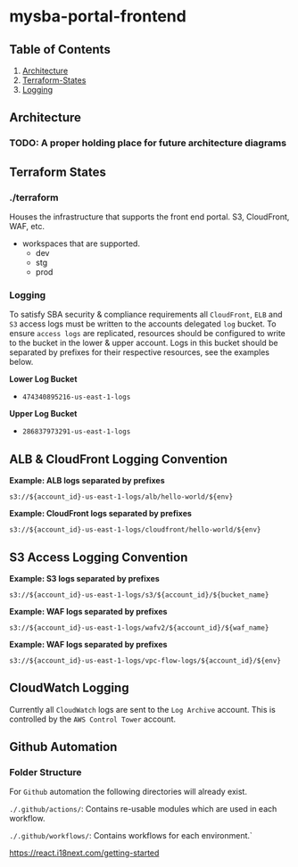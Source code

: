 # mysba-portal-frontend

## Table of Contents

1. [Architecture](#architecture)
2. [Terraform-States](#terraform-states)
3. [Logging](#logging)

## Architecture

### TODO: A proper holding place for future architecture diagrams

## Terraform States

### ./terraform
Houses the infrastructure that supports the front end portal. S3, CloudFront, WAF, etc.
  - workspaces that are supported.
    - dev
    - stg
    - prod

### Logging

To satisfy SBA security & compliance requirements all `CloudFront`, `ELB` and `S3` access logs must be written to the accounts delegated `log` bucket. To ensure `access logs` are replicated, resources should be configured to write to the bucket in the lower & upper account. Logs in this bucket should be separated by prefixes for their respective resources, see the examples below.

**Lower Log Bucket**
- `474340895216-us-east-1-logs`

**Upper Log Bucket**
- `286837973291-us-east-1-logs`

## ALB & CloudFront Logging Convention

**Example: ALB logs separated by prefixes**

`s3://${account_id}-us-east-1-logs/alb/hello-world/${env}`

**Example: CloudFront logs separated by prefixes**

`s3://${account_id}-us-east-1-logs/cloudfront/hello-world/${env}`

## S3 Access Logging Convention

**Example: S3 logs separated by prefixes**

`s3://${account_id}-us-east-1-logs/s3/${account_id}/${bucket_name}`

**Example: WAF logs separated by prefixes**

`s3://${account_id}-us-east-1-logs/wafv2/${account_id}/${waf_name}`

**Example: WAF logs separated by prefixes**

`s3://${account_id}-us-east-1-logs/vpc-flow-logs/${account_id}/${env}`

## CloudWatch Logging

Currently all `CloudWatch` logs are sent to the `Log Archive` account. This is controlled by the `AWS Control Tower` account.

## Github Automation

### Folder Structure

For `Github` automation the following directories will already exist.

`./.github/actions/`: Contains re-usable modules which are used in each workflow.

`./.github/workflows/`: Contains workflows for each environment.`

https://react.i18next.com/getting-started
